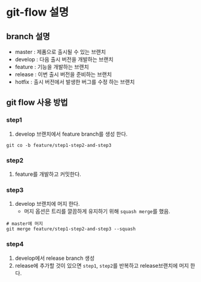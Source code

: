 # git-flow 설명
## branch 설명
* master : 제품으로 출시될 수 있는 브랜치
* develop : 다음 출시 버전을 개발하는 브랜치
* feature : 기능을 개발하는 브랜치
* release : 이번 출시 버전을 준비하는 브랜치
* hotfix : 출시 버전에서 발생한 버그를 수정 하는 브랜치

## git flow 사용 방법
### step1
1. develop 브랜치에서 feature branch를 생성 한다.
```
git co -b feature/step1-step2-and-step3
```
### step2
1. feature를 개발하고 커밋한다.
### step3
1. develop 브랜치에 머지 한다.
    * 머지 옵션은 트리를 깔끔하게 유지하기 위해 `squash merge`를 했음.
```
# master에 머지
git merge feature/step1-step2-and-step3 --squash
```
### step4
1. develop에서 release branch 생성
2. release에 추가할 것이 있으면 `step1`, `step2`를 반복하고 release브랜치에 머지 한다.
